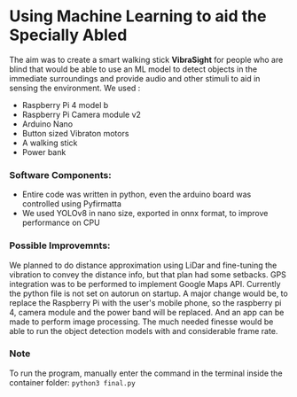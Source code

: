 # Using Machine Learning to aid the Specially Abled
The aim was to create a smart walking stick **VibraSight** for people who are blind that would be able to use an ML model to detect objects in the immediate surroundings and provide audio and other stimuli to aid in sensing the environment.
We used :
- Raspberry Pi 4 model b
- Raspberry Pi Camera module v2
- Arduino Nano
- Button sized Vibraton motors
- A walking stick
- Power bank

### Software Components:
- Entire code was written in python, even the arduino board was controlled using Pyfirmatta
- We used YOLOv8 in nano size, exported in onnx format, to improve performance on CPU

### Possible Improvemnts:

We planned to do distance approximation using LiDar and fine-tuning the vibration to convey the distance info, but that plan had some setbacks. 
GPS integration was to be performed to implement Google Maps API. 
Currently the python file is not set on autorun on startup.
A major change would be, to replace the Raspberry Pi with the user's mobile phone, so the raspberry pi 4, camera module and the power band will be replaced. And an app can be made to perform image processing.
The much needed finesse would be able to run the object detection models with and considerable frame rate.

### Note

To run the program, manually enter the command in the terminal inside the container folder: `python3 final.py`
